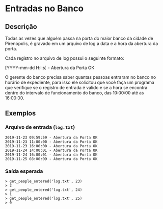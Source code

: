 # Entradas no Banco

## Descrição

Todas as vezes que alguém passa na porta do maior banco da cidade de
Pirenópolis, é gravado em um arquivo de log a data e a hora da
abertura da porta.

Cada registro no arquivo de log possui o seguinte formato:

[YYYY-mm-dd H:i:s] - Abertura da Porta OK

O gerente do banco precisa saber quantas pessoas entraram no banco
no horário de expediente, para isso ele solicitou que você faça um
programa que verifique se o registro de entrada é válido e se a
hora se encontra dentro do intervalo de funcionamento do banco, das
10:00:00 até as 16:00:00.

## Exemplos

### Arquivo de entrada (`log.txt`)

```console
2019-11-23 09:59:59 - Abertura da Porta OK
2019-11-23 11:00:00 - Abertura da Porta OK
2019-11-23 16:00:00 - Abertura da Porta OK
2019-11-24 14:00:01 - Abertura da Porta OK
2019-11-24 16:00:01 - Abertura da Porta OK
2019-11-25 08:00:09 - Abertura da Porta OK
```

### Saída esperada

```console
> get_people_entered('log.txt', 23)
> 2
> get_people_entered('log.txt', 24)
> 1
> get_people_entered('log.txt', 25)
> 0
```